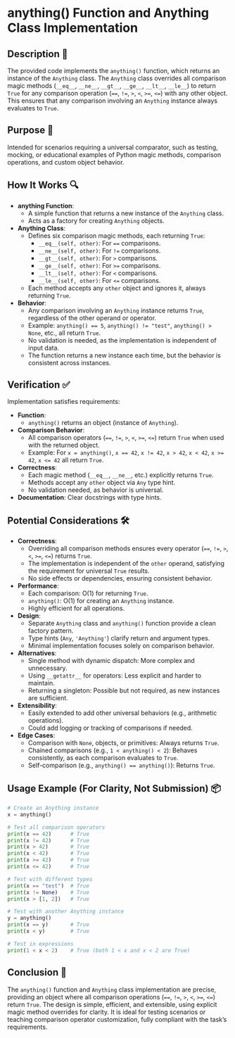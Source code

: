 # anything() Function and Anything Class Implementation

## Description 📝

The provided code implements the `anything()` function, which returns an instance of the `Anything` class.
The `Anything` class overrides all comparison magic methods (`__eq__`, `__ne__`, `__gt__`, `__ge__`, `__lt__`, `__le__`) to return `True` for any comparison operation (`==`, `!=`, `>`, `<`, `>=`, `<=`) with any other object.
This ensures that any comparison involving an `Anything` instance always evaluates to `True`.

## Purpose 🎯

Intended for scenarios requiring a universal comparator, such as testing, mocking, or educational examples of Python magic methods, comparison operations, and custom object behavior.

## How It Works 🔍

-   **anything Function**:
    -   A simple function that returns a new instance of the `Anything` class.
    -   Acts as a factory for creating `Anything` objects.
-   **Anything Class**:
    -   Defines six comparison magic methods, each returning `True`:
        -   `__eq__(self, other)`: For `==` comparisons.
        -   `__ne__(self, other)`: For `!=` comparisons.
        -   `__gt__(self, other)`: For `>` comparisons.
        -   `__ge__(self, other)`: For `>=` comparisons.
        -   `__lt__(self, other)`: For `<` comparisons.
        -   `__le__(self, other)`: For `<=` comparisons.
    -   Each method accepts any `other` object and ignores it, always returning `True`.
-   **Behavior**:
    -   Any comparison involving an `Anything` instance returns `True`, regardless of the other operand or operator.
    -   Example: `anything() == 5`, `anything() != "test"`, `anything() > None`, etc., all return `True`.
    -   No validation is needed, as the implementation is independent of input data.
    -   The function returns a new instance each time, but the behavior is consistent across instances.

## Verification ✅

Implementation satisfies requirements:

-   **Function**:
    -   `anything()` returns an object (instance of `Anything`).
-   **Comparison Behavior**:
    -   All comparison operators (`==`, `!=`, `>`, `<`, `>=`, `<=`) return `True` when used with the returned object.
    -   Example: For `x = anything()`, `x == 42`, `x != 42`, `x > 42`, `x < 42`, `x >= 42`, `x <= 42` all return `True`.
-   **Correctness**:
    -   Each magic method (`__eq__`, `__ne__`, etc.) explicitly returns `True`.
    -   Methods accept any `other` object via `Any` type hint.
    -   No validation needed, as behavior is universal.
-   **Documentation**: Clear docstrings with type hints.

## Potential Considerations 🛠️

-   **Correctness**:
    -   Overriding all comparison methods ensures every operator (`==`, `!=`, `>`, `<`, `>=`, `<=`) returns `True`.
    -   The implementation is independent of the `other` operand, satisfying the requirement for universal `True` results.
    -   No side effects or dependencies, ensuring consistent behavior.
-   **Performance**:
    -   Each comparison: O(1) for returning `True`.
    -   `anything()`: O(1) for creating an `Anything` instance.
    -   Highly efficient for all operations.
-   **Design**:
    -   Separate `Anything` class and `anything()` function provide a clean factory pattern.
    -   Type hints (`Any`, `'Anything'`) clarify return and argument types.
    -   Minimal implementation focuses solely on comparison behavior.
-   **Alternatives**:
    -   Single method with dynamic dispatch: More complex and unnecessary.
    -   Using `__getattr__` for operators: Less explicit and harder to maintain.
    -   Returning a singleton: Possible but not required, as new instances are sufficient.
-   **Extensibility**:
    -   Easily extended to add other universal behaviors (e.g., arithmetic operations).
    -   Could add logging or tracking of comparisons if needed.
-   **Edge Cases**:
    -   Comparison with `None`, objects, or primitives: Always returns `True`.
    -   Chained comparisons (e.g., `1 < anything() < 2`): Behaves consistently, as each comparison evaluates to `True`.
    -   Self-comparison (e.g., `anything() == anything()`): Returns `True`.

## Usage Example (For Clarity, Not Submission) 📦

```python
# Create an Anything instance
x = anything()

# Test all comparison operators
print(x == 42)      # True
print(x != 42)      # True
print(x > 42)       # True
print(x < 42)       # True
print(x >= 42)      # True
print(x <= 42)      # True

# Test with different types
print(x == "test")  # True
print(x != None)    # True
print(x > [1, 2])   # True

# Test with another Anything instance
y = anything()
print(x == y)       # True
print(x < y)        # True

# Test in expressions
print(1 < x < 2)    # True (both 1 < x and x < 2 are True)
```

## Conclusion 🚀

The `anything()` function and `Anything` class implementation are precise, providing an object where all comparison operations (`==`, `!=`, `>`, `<`, `>=`, `<=`) return `True`.
The design is simple, efficient, and extensible, using explicit magic method overrides for clarity.
It is ideal for testing scenarios or teaching comparison operator customization, fully compliant with the task’s requirements.
